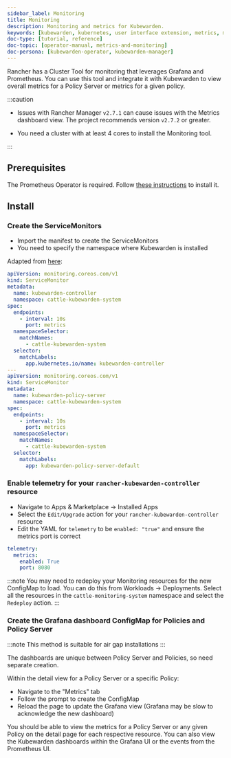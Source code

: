 ```yaml
---
sidebar_label: Monitoring
title: Monitoring
description: Monitoring and metrics for Kubewarden.
keywords: [kubewarden, kubernetes, user interface extension, metrics, monitoring]
doc-type: [tutorial, reference]
doc-topic: [operator-manual, metrics-and-monitoring]
doc-persona: [kubewarden-operator, kubewarden-manager]
---
```


Rancher has a Cluster Tool for monitoring that leverages Grafana and Prometheus.
You can use this tool and integrate it with Kubewarden to view overall metrics for a Policy Server or metrics for a given policy.

:::caution

- Issues with Rancher Manager `v2.7.1` can cause issues with the Metrics dashboard view. The project recommends version `v2.7.2` or greater.

- You need a cluster with at least 4 cores to install the Monitoring tool.

:::

## Prerequisites

The Prometheus Operator is required.
Follow [these instructions](../telemetry/metrics/01-quickstart.md#install-prometheus) to install it.

## Install

### Create the ServiceMonitors

- Import the manifest to create the ServiceMonitors
- You need to specify the namespace where Kubewarden is installed

Adapted from [here](../telemetry/metrics/01-quickstart.md):

```yaml
apiVersion: monitoring.coreos.com/v1
kind: ServiceMonitor
metadata:
  name: kubewarden-controller
  namespace: cattle-kubewarden-system
spec:
  endpoints:
    - interval: 10s 
      port: metrics
  namespaceSelector:
    matchNames:
      - cattle-kubewarden-system
  selector:
    matchLabels:
      app.kubernetes.io/name: kubewarden-controller
---
apiVersion: monitoring.coreos.com/v1
kind: ServiceMonitor
metadata:
  name: kubewarden-policy-server
  namespace: cattle-kubewarden-system
spec:
  endpoints:
    - interval: 10s
      port: metrics
  namespaceSelector:
    matchNames:
      - cattle-kubewarden-system
  selector:
    matchLabels:
      app: kubewarden-policy-server-default
```

### Enable telemetry for your `rancher-kubewarden-controller` resource

- Navigate to Apps & Marketplace → Installed Apps
- Select the `Edit/Upgrade` action for your `rancher-kubewarden-controller` resource
- Edit the YAML for `telemetry` to be `enabled: "true"` and ensure the metrics port is correct

```yml
telemetry:
  metrics:
    enabled: True
    port: 8080
```

:::note
You may need to redeploy your Monitoring resources for the new ConfigMap to load.
You can do this from Workloads → Deployments.
Select all the resources in the `cattle-monitoring-system` namespace and select the `Redeploy` action.
:::

### Create the Grafana dashboard ConfigMap for Policies and Policy Server

:::note
This method is suitable for air gap installations
:::

The dashboards are unique between Policy Server and Policies,
so need separate creation.

Within the detail view for a Policy Server or a specific Policy:

- Navigate to the "Metrics" tab
- Follow the prompt to create the ConfigMap
- Reload the page to update the Grafana view (Grafana may be slow to acknowledge the new dashboard)

You should be able to view the metrics for a Policy Server or any given Policy on the detail page for each respective resource.
You can also view the Kubewarden dashboards within the Grafana UI or the events from the Prometheus UI.
